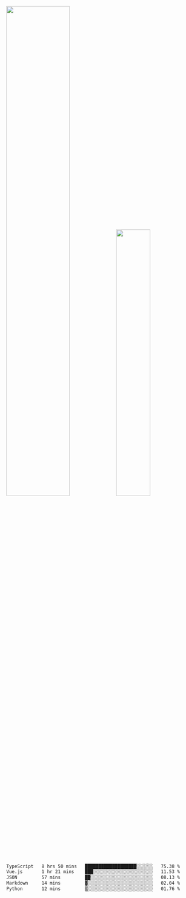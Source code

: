 <img align="" width="57.5%" src="https://github-readme-stats.vercel.app/api?username=Dream4ever&hide_title=true&hide_border=true&count_private=true&show_icons=true&include_all_commits=true&line_height=21" /><img align="" width="42.4%" src="https://github-readme-stats.vercel.app/api/top-langs/?username=Dream4ever&hide_title=true&count_private=true&show_icons=true&langs_count=6&hide_border=true&layout=compact" />

<!--START_SECTION:waka-->

```txt
TypeScript   8 hrs 50 mins   ███████████████████░░░░░░   75.38 %
Vue.js       1 hr 21 mins    ███░░░░░░░░░░░░░░░░░░░░░░   11.53 %
JSON         57 mins         ██░░░░░░░░░░░░░░░░░░░░░░░   08.13 %
Markdown     14 mins         ▓░░░░░░░░░░░░░░░░░░░░░░░░   02.04 %
Python       12 mins         ▒░░░░░░░░░░░░░░░░░░░░░░░░   01.76 %
```

<!--END_SECTION:waka-->

